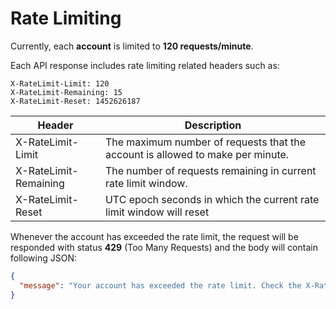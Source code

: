 # Rate Limiting

Currently, each **account** is limited to **120 requests/minute**.

Each API response includes rate limiting related headers such as:

<div class="center-column"></div>

```
X-RateLimit-Limit: 120
X-RateLimit-Remaining: 15
X-RateLimit-Reset: 1452626187
```

| Header                | Description   |
| --------------------- | ------------- |
| X-RateLimit-Limit     | The maximum number of requests that the account is allowed to make per minute. |
| X-RateLimit-Remaining | The number of requests remaining in current rate limit window. |
| X-RateLimit-Reset     | UTC epoch seconds in which the current rate limit window will reset |

Whenever the account has exceeded the rate limit, the request will be responded with status **429** (Too Many Requests)
and the body will contain following JSON:

<div class="center-column"></div>

```json
{
  "message": "Your account has exceeded the rate limit. Check the X-RateLimit-* headers."
}
```
